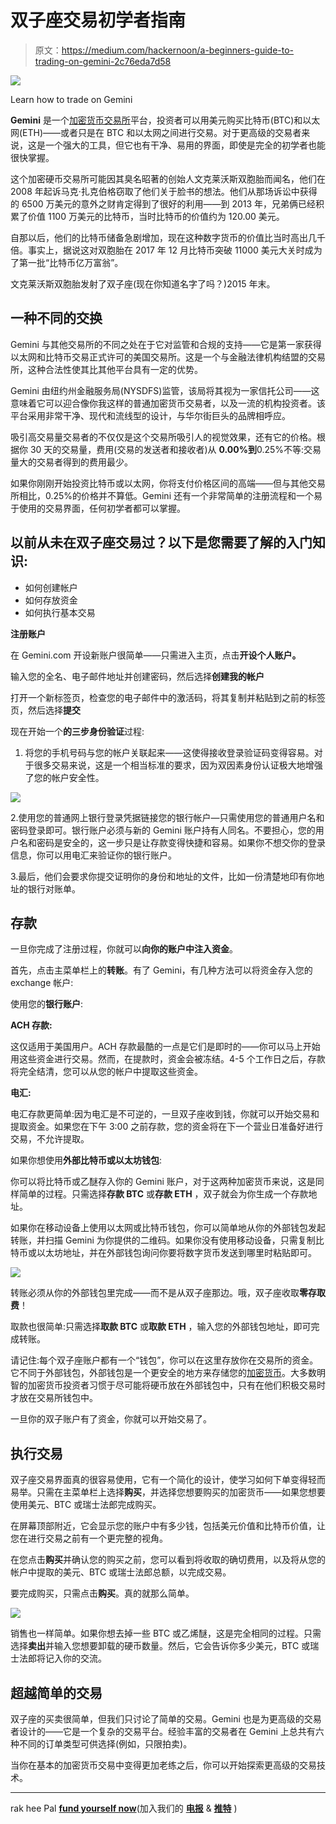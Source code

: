 # 双子座交易初学者指南

> 原文：<https://medium.com/hackernoon/a-beginners-guide-to-trading-on-gemini-2c76eda7d58>

![](img/639b752fd01b3313cea7fc06da2340d5.png)

Learn how to trade on Gemini

**Gemini** 是一个[加密货币交易所](https://cryptodigestnews.com/heard-about-cryptocurrency-exchange-579cef5fc5fb)平台，投资者可以用美元购买比特币(BTC)和以太网(ETH)——或者只是在 BTC 和以太网之间进行交易。对于更高级的交易者来说，这是一个强大的工具，但它也有干净、易用的界面，即使是完全的初学者也能很快掌握。

这个加密硬币交易所可能因其臭名昭著的创始人文克莱沃斯双胞胎而闻名，他们在 2008 年起诉马克·扎克伯格窃取了他们关于脸书的想法。他们从那场诉讼中获得的 6500 万美元的意外之财肯定得到了很好的利用——到 2013 年，兄弟俩已经积累了价值 1100 万美元的比特币，当时比特币的价值约为 120.00 美元。

自那以后，他们的比特币储备急剧增加，现在这种数字货币的价值比当时高出几千倍。事实上，据说这对双胞胎在 2017 年 12 月比特币突破 11000 美元大关时成为了第一批“比特币亿万富翁”。

文克莱沃斯双胞胎发射了双子座(现在你知道名字了吗？)2015 年末。

## 一种不同的交换

Gemini 与其他交易所的不同之处在于它对监管和合规的支持——它是第一家获得以太网和比特币交易正式许可的美国交易所。这是一个与金融法律机构结盟的交易所，这种合法性使其比其他平台具有一定的优势。

Gemini 由纽约州金融服务局(NYSDFS)监管，该局将其视为一家信托公司——这意味着它可以迎合像你我这样的普通加密货币交易者，以及一流的机构投资者。该平台采用非常干净、现代和流线型的设计，与华尔街巨头的品牌相呼应。

吸引高交易量交易者的不仅仅是这个交易所吸引人的视觉效果，还有它的价格。根据你 30 天的交易量，费用(交易的发送者和接收者)从 **0.00%到**0.25%不等:交易量大的交易者得到的费用最少。

如果你刚刚开始投资比特币或以太网，你将支付价格区间的高端——但与其他交易所相比，0.25%的价格并不算低。Gemini 还有一个非常简单的注册流程和一个易于使用的交易界面，任何初学者都可以掌握。

## 以前从未在双子座交易过？以下是您需要了解的入门知识:

*   如何创建帐户
*   如何存放资金
*   如何执行基本交易

**注册账户**

在 Gemini.com 开设新账户很简单——只需进入主页，点击**开设个人账户。**

输入您的全名、电子邮件地址并创建密码，然后选择**创建我的帐户**

打开一个新标签页，检查您的电子邮件中的激活码，将其复制并粘贴到之前的标签页，然后选择**提交**

现在开始一个**的三步身份验证**过程:

1.  将您的手机号码与您的帐户关联起来——这使得接收登录验证码变得容易。对于很多交易来说，这是一个相当标准的要求，因为双因素身份认证极大地增强了您的帐户安全性。

![](img/eaf8f691de017602db773227136042f9.png)

2.使用您的普通网上银行登录凭据链接您的银行帐户—只需使用您的普通用户名和密码登录即可。银行账户必须与新的 Gemini 账户持有人同名。不要担心，您的用户名和密码是安全的，这一步只是让存款变得快捷和容易。如果你不想交你的登录信息，你可以用电汇来验证你的银行账户。

3.最后，他们会要求你提交证明你的身份和地址的文件，比如一份清楚地印有你地址的银行对账单。

## 存款

一旦你完成了注册过程，你就可以**向你的账户中注入资金**。

首先，点击主菜单栏上的**转账**。有了 Gemini，有几种方法可以将资金存入您的 exchange 帐户:

使用您的**银行账户**:

**ACH 存款:**

这仅适用于美国用户。ACH 存款最酷的一点是它们是即时的——你可以马上开始用这些资金进行交易。然而，在提款时，资金会被冻结。4-5 个工作日之后，存款将完全结清，您可以从您的帐户中提取这些资金。

**电汇:**

电汇存款更简单:因为电汇是不可逆的，一旦双子座收到钱，你就可以开始交易和提取资金。如果您在下午 3:00 之前存款，您的资金将在下一个营业日准备好进行交易，不允许提取。

如果你想使用**外部比特币或以太坊钱包**:

你可以将比特币或乙醚存入你的 Gemini 账户，对于这两种加密货币来说，这是同样简单的过程。只需选择**存款 BTC** 或**存款 ETH** ，双子就会为你生成一个存款地址。

如果你在移动设备上使用以太网或比特币钱包，你可以简单地从你的外部钱包发起转账，并扫描 Gemini 为你提供的二维码。如果你没有使用移动设备，只需复制比特币或以太坊地址，并在外部钱包询问你要将数字货币发送到哪里时粘贴即可。

![](img/d3461e209233d71e36c2ab6a8c4c6dbf.png)

转账必须从你的外部钱包里完成——而不是从双子座那边。哦，双子座收取**零存取费**！

取款也很简单:只需选择**取款 BTC** 或**取款 ETH** ，输入您的外部钱包地址，即可完成转账。

请记住:每个双子座账户都有一个“钱包”，你可以在这里存放你在交易所的资金。它不同于外部钱包，外部钱包是一个更安全的地方来存储您的[加密货币](https://hackernoon.com/cryptocurrency-how-does-it-work-f8e70ad911ce)。大多数明智的加密货币投资者习惯于尽可能将硬币放在外部钱包中，只有在他们积极交易时才放在交易所钱包中。

一旦你的双子账户有了资金，你就可以开始交易了。

## 执行交易

双子座交易界面真的很容易使用，它有一个简化的设计，使学习如何下单变得轻而易举。只需在主菜单栏上选择**购买**，并选择您想要购买的加密货币——如果您想要使用美元、BTC 或瑞士法郎完成购买。

在屏幕顶部附近，它会显示您的账户中有多少钱，包括美元价值和比特币价值，让您在进行交易之前有一个更完整的视角。

在您点击**购买**并确认您的购买之前，您可以看到将收取的确切费用，以及将从您的帐户中提取的美元、BTC 或瑞士法郎总额，以完成交易。

要完成购买，只需点击**购买**。真的就那么简单。

![](img/ad6162f344e9dd64f58837649f8e2f87.png)

销售也一样简单。如果你想去掉一些 BTC 或乙烯醚，这是完全相同的过程。只需选择**卖出**并输入您想要卸载的硬币数量。然后，它会告诉你多少美元，BTC 或瑞士法郎将记入你的交流。

## 超越简单的交易

双子座的买卖很简单，但我们只讨论了简单的交易。Gemini 也是为更高级的交易者设计的——它是一个复杂的交易平台。经验丰富的交易者在 Gemini 上总共有六种不同的订单类型可供选择(例如，只限拍卖)。

当你在基本的加密货币交易中变得更加老练之后，你可以开始探索更高级的交易技术。

___________

rak hee Pal
[**fund yourself now**](http://fundyourselfnow.com/)(加入我们的 [**电报**](https://t.me/fundyourselfnow) & [**推特**](https://www.twitter.com/fundyourselfnow) )